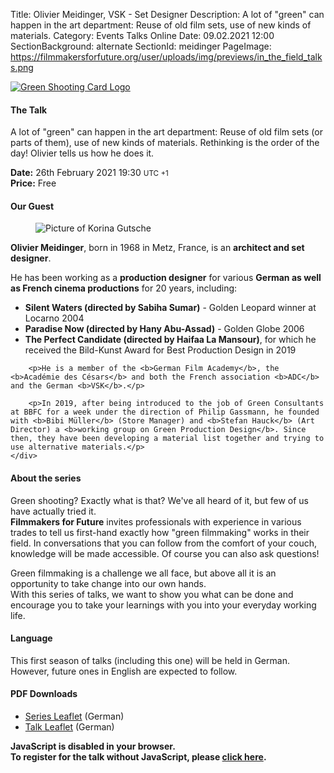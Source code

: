 Title: Olivier Meidinger, VSK - Set Designer
Description: A lot of "green" can happen in the art department: Reuse of old film sets, use of new kinds of materials.
Category: Events Talks Online
Date: 09.02.2021 12:00
SectionBackground: alternate
SectionId: meidinger
PageImage: https://filmmakersforfuture.org/user/uploads/img/previews/in_the_field_talks.png

<div class="row justify-content-center text-center">
	<div class="col-lg-7 col-md-10 mb-3">
			<a href="https://filmmakersforfuture.org/en/events"><img src="/user/uploads/img/posts/events/talks/2021/header_en.png" class="img-fluid" alt="Green Shooting Card Logo"></a>
	</div>
</div>

#### The Talk
A lot of "green" can happen in the art department: Reuse of old film sets (or parts of them), use of new kinds of materials. Rethinking is the order of the day! Olivier tells us how he does it.

**Date:** <span class="text-white date" data-time="2021-02-26T19:30:00+01:00">26th February 2021 19:30 <small>UTC +1</small></span>  
**Price:** Free

#### Our Guest

<div class="row justify-content-left text-left align-items-center">
	<div class="col-xl-3 col-lg-4 col-md-10 col-sm-10 col-10">
		<figure class="figure">
			<img src="/user/uploads/img/posts/events/talks/2021/olivier_meidinger.jpg" class="figure-img img-fluid" alt="Picture of Korina Gutsche">
		</figure>
	</div>
	<div class="col-xl col-lg text-white">
		<p><b>Olivier Meidinger</b>, born in 1968 in Metz, France, is an <b>architect and set designer</b>.</p>
		<p>He has been working as a <b>production designer</b> for various <b>German as well as French cinema productions</b> for 20 years, including:
			<ul>
				<li><b>Silent Waters (directed by Sabiha Sumar)</b> - Golden Leopard winner at Locarno 2004</li>
				<li><b>Paradise Now (directed by Hany Abu-Assad)</b> - Golden Globe 2006</li>
				<li><b>The Perfect Candidate (directed by Haifaa La Mansour)</b>, for which he received the Bild-Kunst Award for Best Production Design in 2019</li>
			</ul>
		</p>
		
		<p>He is a member of the <b>German Film Academy</b>, the <b>Académie des Césars</b> and both the French association <b>ADC</b> and the German <b>VSK</b>.</p>
		
		<p>In 2019, after being introduced to the job of Green Consultants at BBFC for a week under the direction of Philip Gassmann, he founded with <b>Bibi Müller</b> (Store Manager) and <b>Stefan Hauck</b> (Art Director) a <b>working group on Green Production Design</b>. Since then, they have been developing a material list together and trying to use alternative materials.</p>
	</div>
</div>


#### About the series
Green shooting? Exactly what is that? We've all heard of it, but few of us have actually tried it.  
**Filmmakers for Future** invites professionals with experience in various trades to tell us first-hand exactly how "green filmmaking" works in their field.
In conversations that you can follow from the comfort of your couch, knowledge will be made accessible. Of course you can also ask questions!  

Green filmmaking is a challenge we all face, but above all it is an opportunity to take change into our own hands.  
With this series of talks, we want to show you what can be done and encourage you to take your learnings with you into your everyday working life.

#### Language
This first season of talks (including this one) will be held in German. However, future ones in English are expected to follow.

#### PDF Downloads
* [Series Leaflet](/user/uploads/files/flyers/Fm4F_Praxisgespraeche.pdf) (German)
* [Talk Leaflet](/user/uploads/files/flyers/Fm4F_Praxisgespraeche_2_Ausstattung_Olivier_Meidinger_VSK.pdf) (German)

<link rel="stylesheet" type="text/css" href="https://events.fm4f.org/Fm4F/ne3pm/widget/v1.css">
<link rel="stylesheet" type="text/css" href="/user/themes/fm4ftheme/css/pretix.css">
<style>#meidinger .pretix-widget-availability-available, #meidinger .pretix-widget-item-price-col{display:none}</style>
<script type="text/javascript" src="https://events.fm4f.org/widget/v1.de-informal.js" async></script>

<div class="row justify-content-center">
	<pretix-widget class="col-xl-6 col-lg-6 col-md-8 col-sm-10 col-10" event="https://events.fm4f.org/Fm4F/ne3pm/"></pretix-widget>
	<noscript>
		<style> pretix-widget { display: none } </style>
		<div class="text-center text-white pt-2 pb-2">
			<b>JavaScript is disabled in your browser.<br>
				To register for the talk without JavaScript, please <a target="_blank" rel="noopener" href="https://events.fm4f.org/Fm4F/ne3pm/">click here</a>.</b>
		</div>
	</noscript>
</div>